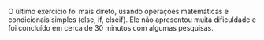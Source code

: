 O último exercício foi mais direto, usando operações matemáticas e condicionais simples (else, if, elseif). Ele não apresentou muita dificuldade e foi concluído em cerca de 30 minutos com algumas pesquisas.